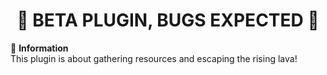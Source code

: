 <h1 align="center">🦋 BETA PLUGIN, BUGS EXPECTED 🦋</h1>

🦋 **Information**  
This plugin is about gathering resources and escaping the rising lava!
